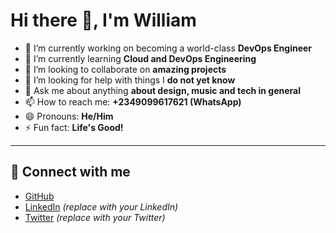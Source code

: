 <!--
**williamz-007/williamz-007** is a ✨ _special_ ✨ repository because its `README.md` (this file) appears on your GitHub profile.
-->

# Hi there 👋, I'm William

- 🔭 I’m currently working on becoming a world-class **DevOps Engineer**  
- 🌱 I’m currently learning **Cloud and DevOps Engineering**  
- 👯 I’m looking to collaborate on **amazing projects**  
- 🤔 I’m looking for help with things I **do not yet know**  
- 💬 Ask me about anything **about design, music and tech in general**  
- 📫 How to reach me: **+2349099617621 (WhatsApp)**  
- 😄 Pronouns: **He/Him**  
- ⚡ Fun fact: **Life's Good!**  

---

## 🔗 Connect with me
- [GitHub](https://github.com/williamz-007)  
- [LinkedIn](https://www.linkedin.com/in/wcelum?trk=contact-info) *(replace with your LinkedIn)*  
- [Twitter](https://x.com/Williamz_007) *(replace with your Twitter)*  
